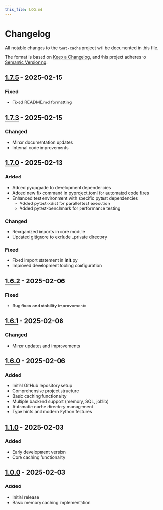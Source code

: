 ```yaml
---
this_file: LOG.md
---
```


# Changelog

All notable changes to the `twat-cache` project will be documented in this file.

The format is based on [Keep a Changelog](https://keepachangelog.com/en/1.1.0/),
and this project adheres to [Semantic Versioning](https://semver.org/spec/v2.0.0.html).

## [1.7.5] - 2025-02-15

### Fixed

- Fixed README.md formatting

## [1.7.3] - 2025-02-15

### Changed

- Minor documentation updates
- Internal code improvements

## [1.7.0] - 2025-02-13

### Added

- Added pyupgrade to development dependencies
- Added new fix command in pyproject.toml for automated code fixes
- Enhanced test environment with specific pytest dependencies
  - Added pytest-xdist for parallel test execution
  - Added pytest-benchmark for performance testing

### Changed

- Reorganized imports in core module
- Updated gitignore to exclude _private directory

### Fixed

- Fixed import statement in __init__.py
- Improved development tooling configuration

## [1.6.2] - 2025-02-06

### Fixed

- Bug fixes and stability improvements

## [1.6.1] - 2025-02-06

### Changed

- Minor updates and improvements

## [1.6.0] - 2025-02-06

### Added

- Initial GitHub repository setup
- Comprehensive project structure
- Basic caching functionality
- Multiple backend support (memory, SQL, joblib)
- Automatic cache directory management
- Type hints and modern Python features

## [1.1.0] - 2025-02-03

### Added

- Early development version
- Core caching functionality

## [1.0.0] - 2025-02-03

### Added

- Initial release
- Basic memory caching implementation

[1.7.5]: https://github.com/twardoch/twat-cache/compare/v1.7.3...v1.7.5
[1.7.3]: https://github.com/twardoch/twat-cache/compare/v1.7.0...v1.7.3
[1.7.0]: https://github.com/twardoch/twat-cache/compare/v1.6.2...v1.7.0
[1.6.2]: https://github.com/twardoch/twat-cache/compare/v1.6.1...v1.6.2
[1.6.1]: https://github.com/twardoch/twat-cache/compare/v1.6.0...v1.6.1
[1.6.0]: https://github.com/twardoch/twat-cache/compare/v1.1.0...v1.6.0
[1.1.0]: https://github.com/twardoch/twat-cache/compare/v1.0.0...v1.1.0
[1.0.0]: https://github.com/twardoch/twat-cache/releases/tag/v1.0.0 
